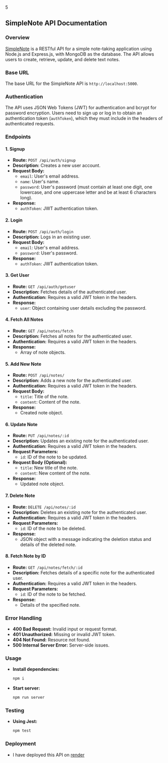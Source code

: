 5
## SimpleNote API Documentation

### Overview

[SimpleNote](https://simpleapi-onqz.onrender.com/) is a RESTful API for a simple note-taking application using Node.js and Express.js, with MongoDB as the database. The API allows users to create, retrieve, update, and delete text notes.

### Base URL

The base URL for the SimpleNote API is `http://localhost:5000`.

### Authentication

The API uses JSON Web Tokens (JWT) for authentication and bcrypt for password encryption. Users need to sign up or log in to obtain an authentication token (`authToken`), which they must include in the headers of authenticated requests.

### Endpoints

#### 1. Signup

- **Route:** `POST /api/auth/signup`
- **Description:** Creates a new user account.
- **Request Body:**
  - `email`: User's email address.
  - `name`: User's name.
  - `password`: User's password (must contain at least one digit, one lowercase, and one uppercase letter and be at least 6 characters long).
- **Response:**
  - `authToken`: JWT authentication token.

#### 2. Login

- **Route:** `POST /api/auth/login`
- **Description:** Logs in an existing user.
- **Request Body:**
  - `email`: User's email address.
  - `password`: User's password.
- **Response:**
  - `authToken`: JWT authentication token.

#### 3. Get User

- **Route:** `GET /api/auth/getuser`
- **Description:** Fetches details of the authenticated user.
- **Authentication:** Requires a valid JWT token in the headers.
- **Response:**
  - `user`: Object containing user details excluding the password.

#### 4. Fetch All Notes

- **Route:** `GET /api/notes/fetch`
- **Description:** Fetches all notes for the authenticated user.
- **Authentication:** Requires a valid JWT token in the headers.
- **Response:**
  - Array of note objects.

#### 5. Add New Note

- **Route:** `POST /api/notes/`
- **Description:** Adds a new note for the authenticated user.
- **Authentication:** Requires a valid JWT token in the headers.
- **Request Body:**
  - `title`: Title of the note.
  - `content`: Content of the note.
- **Response:**
  - Created note object.

#### 6. Update Note

- **Route:** `PUT /api/notes/:id`
- **Description:** Updates an existing note for the authenticated user.
- **Authentication:** Requires a valid JWT token in the headers.
- **Request Parameters:**
  - `id`: ID of the note to be updated.
- **Request Body (Optional):**
  - `title`: New title of the note.
  - `content`: New content of the note.
- **Response:**
  - Updated note object.

#### 7. Delete Note

- **Route:** `DELETE /api/notes/:id`
- **Description:** Deletes an existing note for the authenticated user.
- **Authentication:** Requires a valid JWT token in the headers.
- **Request Parameters:**
  - `id`: ID of the note to be deleted.
- **Response:**
  - JSON object with a message indicating the deletion status and details of the deleted note.

#### 8. Fetch Note by ID

- **Route:** `GET /api/notes/fetch/:id`
- **Description:** Fetches details of a specific note for the authenticated user.
- **Authentication:** Requires a valid JWT token in the headers.
- **Request Parameters:**
  - `id`: ID of the note to be fetched.
- **Response:**
  - Details of the specified note.

### Error Handling

- **400 Bad Request:** Invalid input or request format.
- **401 Unauthorized:** Missing or invalid JWT token.
- **404 Not Found:** Resource not found.
- **500 Internal Server Error:** Server-side issues.

### Usage

- **Install dependencies:**
  ```bash
  npm i
  ```
- **Start server:**
  ```bash
  npm run server
  ```

### Testing

- **Using Jest:**
  ```bash
  npm test
  ```

### Deployment

- I have deployed this API on [render](https://simpleapi-onqz.onrender.com/)
